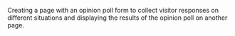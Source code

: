  Creating a page with an opinion poll form to collect visitor responses on different situations and displaying the results of the opinion poll on another page.

